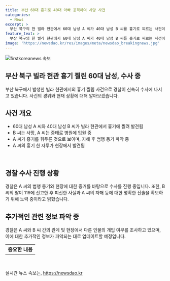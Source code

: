 ```yaml
---
title: 부산 60대 흉기로 40대 아빠 공격하여 사망 사건
categories:
  - News
excerpt: >
  부산 북구의 한 빌라 현관에서 60대 남성 A 씨가 40대 남성 B 씨를 흉기로 찌르는 사건이 발생했습니다. B 씨는 사망하고, A 씨는 현재 의식이 없는 상태입니다. 경찰은 A 씨가 당시 산책하러 나온 B 씨를 공격한 것으로 추정하고, A 씨가 자해를 시도한 것으로 보고 있습니다. 피해자의 딸이 119에 신고한 뒤 피신한 후 피해를 입었으며, 현장에서는 A 씨의 흉기가 발견됐습니다. 현재 경찰은 동기와 관련된 자세한 사항을 조사 중이며, 다른 인물의 개입은 없는 것으로 확인됐습니다.
feature_text: >
  부산 북구의 한 빌라 현관에서 60대 남성 A 씨가 40대 남성 B 씨를 흉기로 찌르는 사건이 발생했습니다. B 씨는 사망하고, A 씨는 현재 의식이 없는 상태입니다. 경찰은 A 씨가 당시 산책하러 나온 B 씨를 공격한 것으로 추정하고, A 씨가 자해를 시도한 것으로 보고 있습니다. 피해자의 딸이 119에 신고한 뒤 피신한 후 피해를 입었으며, 현장에서는 A 씨의 흉기가 발견됐습니다. 현재 경찰은 동기와 관련된 자세한 사항을 조사 중이며, 다른 인물의 개입은 없는 것으로 확인됐습니다.
image: 'https://newsdao.kr/res/images/meta/newsdao_breakingnews.jpg'
---
```


<p><img src="https://newsdao.kr/res/images/meta/newsdao_breakingnews.jpg" alt="firstkoreanews 속보" /></p>

<h2 data-ke-size="size26">부산 북구 빌라 현관 흉기 찔린 60대 남성, 수사 중</h2>

<p data-ke-size="size16">부산 북구에서 발생한 빌라 현관에서의 흉기 찔림 사건으로 경찰이 신속히 수사에 나서고 있습니다. 사건의 경위와 현재 상황에 대해 알아보겠습니다.</p>

<h2 data-ke-size="size24">사건 개요</h2>

<ul>
    <li>60대 남성 A 씨와 40대 남성 B 씨가 빌라 현관에서 흉기에 찔려 발견됨</li>
    <li>B 씨는 사망, A 씨는 중태로 병원에 입원 중</li>
    <li>A 씨가 흉기를 휘두른 것으로 보이며, 자해 후 범행 동기 파악 중</li>
    <li>A 씨의 흉기 한 자루가 현장에서 발견됨</li>
</ul>

<p data-ke-size="size16">&nbsp;</p>

<h2 data-ke-size="size24">경찰 수사 진행 상황</h2>

<p data-ke-size="size16">경찰은 A 씨의 범행 동기와 현장에 대한 증거를 바탕으로 수사를 진행 중입니다. 또한, B 씨의 딸이 119에 신고한 후 피신한 사실과 A 씨의 자해 등에 대한 명확한 진술을 확보하기 위해 노력 중이라고 밝혔습니다.</p>

<h2 data-ke-size="size24">추가적인 관련 정보 파악 중</h2>

<p data-ke-size="size16">경찰은 A 씨와 B 씨 간의 관계 및 현장에서 다른 인물의 개입 여부를 조사하고 있으며, 이에 대한 추가적인 정보가 파악되는 대로 업데이트할 예정입니다.</p>

<table>
    <tbody>
        <tr>
            <td style="text-align: center; height: 17px;"><b>중요한 내용</b></td>
        </tr>
    </tbody>
</table>

<p data-ke-size="size16">&nbsp;</p>
실시간 뉴스 속보는, <a href="https://newsdao.kr" rel="dofollow">https://newsdao.kr</a>


